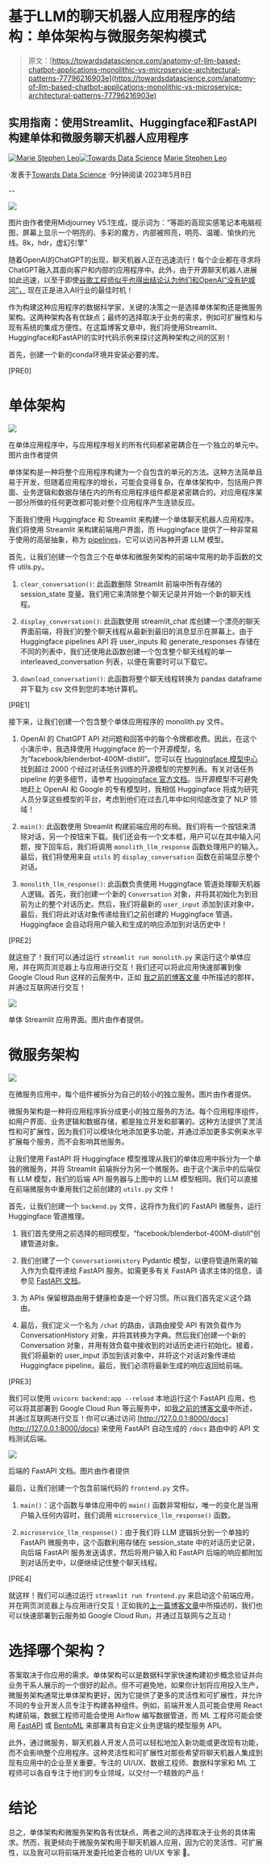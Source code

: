 # 基于LLM的聊天机器人应用程序的结构：单体架构与微服务架构模式

> 原文：[https://towardsdatascience.com/anatomy-of-llm-based-chatbot-applications-monolithic-vs-microservice-architectural-patterns-77796216903e](https://towardsdatascience.com/anatomy-of-llm-based-chatbot-applications-monolithic-vs-microservice-architectural-patterns-77796216903e)

## 实用指南：使用Streamlit、Huggingface和FastAPI构建单体和微服务聊天机器人应用程序

[](https://stephen-leo.medium.com/?source=post_page-----77796216903e--------------------------------)[![Marie Stephen Leo](../Images/c5669d884da5ff5c965f98904257d379.png)](https://stephen-leo.medium.com/?source=post_page-----77796216903e--------------------------------)[](https://towardsdatascience.com/?source=post_page-----77796216903e--------------------------------)[![Towards Data Science](../Images/a6ff2676ffcc0c7aad8aaf1d79379785.png)](https://towardsdatascience.com/?source=post_page-----77796216903e--------------------------------) [Marie Stephen Leo](https://stephen-leo.medium.com/?source=post_page-----77796216903e--------------------------------)

·发表于[Towards Data Science](https://towardsdatascience.com/?source=post_page-----77796216903e--------------------------------) ·9分钟阅读·2023年5月8日

--

![](../Images/5b4d2660c860f9c8391e33823a5f1824.png)

图片由作者使用Midjourney V5.1生成，提示词为：“等距的高现实感笔记本电脑视图，屏幕上显示一个明亮的、多彩的魔方，内部被照亮，明亮、温暖、愉快的光线。8k，hdr，虚幻引擎”

随着OpenAI的ChatGPT的出现，聊天机器人正在迅速流行！每个企业都在寻求将ChatGPT融入其面向客户和内部的应用程序中。此外，由于开源聊天机器人进展如此迅速，以至于即使[谷歌工程师似乎也得出结论认为他们和OpenAI“没有护城河”，](https://www.semianalysis.com/p/google-we-have-no-moat-and-neither) 现在正是进入AI行业的最佳时机！

作为构建这种应用程序的数据科学家，关键的决策之一是选择单体架构还是微服务架构。这两种架构各有优缺点；最终的选择取决于业务的需求，例如可扩展性和与现有系统的集成方便性。在这篇博客文章中，我们将使用Streamlit、Huggingface和FastAPI的实时代码示例来探讨这两种架构之间的区别！

首先，创建一个新的conda环境并安装必要的库。

[PRE0]

# 单体架构

![](../Images/3c56f65e305be824fdbe283044fd1416.png)

在单体应用程序中，与应用程序相关的所有代码都紧密耦合在一个独立的单元中。 图片由作者提供

单体架构是一种将整个应用程序构建为一个自包含的单元的方法。这种方法简单且易于开发，但随着应用程序的增长，可能会变得复杂。在单体架构中，包括用户界面、业务逻辑和数据存储在内的所有应用程序组件都是紧密耦合的。对应用程序某一部分所做的任何更改都可能对整个应用程序产生连锁反应。

下面我们使用 Huggingface 和 Streamlit 来构建一个单体聊天机器人应用程序。我们将使用 Streamlit 来构建前端用户界面，而 Huggingface 提供了一种非常易于使用的高层抽象，称为 [pipelines](https://huggingface.co/docs/transformers/main_classes/pipelines#natural-language-processing)，它可以访问各种开源 LLM 模型。

首先，让我们创建一个包含三个在单体和微服务架构的前端中常用的助手函数的文件 utils.py。

1.  `clear_conversation()`: 此函数删除 Streamlit 前端中所有存储的 session_state 变量。我们用它来清除整个聊天记录并开始一个新的聊天线程。

1.  `display_conversation()`: 此函数使用 streamlit_chat 库创建一个漂亮的聊天界面前端，将我们的整个聊天线程从最新到最旧的消息显示在屏幕上。由于 Huggingface pipelines API 将 user_inputs 和 generate_responses 存储在不同的列表中，我们还使用此函数创建一个包含整个聊天线程的单一 interleaved_conversation 列表，以便在需要时可以下载它。

1.  `download_conversation()`: 此函数将整个聊天线程转换为 pandas dataframe 并下载为 csv 文件到您的本地计算机。

[PRE1]

接下来，让我们创建一个包含整个单体应用程序的 monolith.py 文件。

1.  OpenAI 的 ChatGPT API 对问题和回答中的每个令牌都收费。因此，在这个小演示中，我选择使用 Huggingface 的一个开源模型，名为“facebook/blenderbot-400M-distill”。您可以在 [Huggingface 模型中心](https://huggingface.co/models?pipeline_tag=conversational) 找到超过 2000 个经过对话任务训练的开源模型的完整列表。有关对话任务 pipeline 的更多细节，请参考 [Huggingface 官方文档](https://huggingface.co/docs/transformers/v4.28.1/en/main_classes/pipelines#transformers.Conversation)。当开源模型不可避免地赶上 OpenAI 和 Google 的专有模型时，我相信 Huggingface 将成为研究人员分享这些模型的平台，考虑到他们在过去几年中如何彻底改变了 NLP 领域！

1.  `main()`: 此函数使用 Streamlit 构建前端应用的布局。我们将有一个按钮来清除对话，另一个按钮来下载。我们还会有一个文本框，用户可以在其中输入问题，按下回车后，我们将调用 `monolith_llm_response` 函数处理用户的输入。最后，我们将使用来自 `utils` 的 `display_conversation` 函数在前端显示整个对话。

1.  `monolith_llm_response()`: 此函数负责使用 Huggingface 管道处理聊天机器人逻辑。首先，我们创建一个新的 `Conversation` 对象，并将其初始化为到目前为止的整个对话历史。然后，我们将最新的 `user_input` 添加到该对象中，最后，我们将此对话对象传递给我们之前创建的 Huggingface 管道。Huggingface 会自动将用户输入和生成的响应添加到对话历史中！

[PRE2]

就这些了！我们可以通过运行 `streamlit run monolith.py` 来运行这个单体应用，并在网页浏览器上与应用进行交互！我们还可以将此应用快速部署到像 Google Cloud Run 这样的云服务中，正如 [我之前的博客文章](https://medium.com/towards-artificial-intelligence/make-extra-money-on-the-side-with-data-science-984a623c53f5) 中所描述的那样，并通过互联网进行交互！

![](../Images/a7252eb9c1b0038f1c6afa067858db11.png)

单体 Streamlit 应用界面。图片由作者提供。

# 微服务架构

![](../Images/66daf7b302656ef96086a711dee6949f.png)

在微服务应用中，每个组件被拆分为自己的较小的独立服务。图片由作者提供。

微服务架构是一种将应用程序拆分成更小的独立服务的方法。每个应用程序组件，如用户界面、业务逻辑和数据存储，都是独立开发和部署的。这种方法提供了灵活性和可扩展性，因为我们可以模块化地添加更多功能，并通过添加更多实例来水平扩展每个服务，而不会影响其他服务。

让我们使用 FastAPI 将 Huggingface 模型推理从我们的单体应用中拆分为一个单独的微服务，并将 Streamlit 前端拆分为另一个微服务。由于这个演示中的后端仅有 LLM 模型，我们的后端 API 服务器与上图中的 LLM 模型相同。我们可以直接在前端微服务中重用我们之前创建的 `utils.py` 文件！

首先，让我们创建一个 `backend.py` 文件，这将作为我们的 FastAPI 微服务，运行 Huggingface 管道推理。

1.  我们首先使用之前选择的相同模型，“facebook/blenderbot-400M-distill”创建管道对象。

1.  我们创建了一个 `ConversationHistory` Pydantic 模型，以便将管道所需的输入作为负载传递给 FastAPI 服务。如需更多有关 FastAPI 请求主体的信息，请参见 [FastAPI 文档](https://fastapi.tiangolo.com/tutorial/body/)。

1.  为 APIs 保留根路由用于健康检查是一个好习惯。所以我们首先定义这个路由。

1.  最后，我们定义一个名为 `/chat` 的路由，该路由接受 API 有效负载作为 ConversationHistory 对象，并将其转换为字典。然后我们创建一个新的 Conversation 对象，并用有效负载中接收到的对话历史进行初始化。接着，我们将最新的 user_input 添加到该对象中，并将这个对话对象传递给 Huggingface pipeline。最后，我们必须将最新生成的响应返回给前端。

[PRE3]

我们可以使用 `uvicorn backend:app --reload` 本地运行这个 FastAPI 应用，也可以将其部署到 Google Cloud Run 等云服务中，如[我之前的博客文章](https://medium.com/towards-artificial-intelligence/make-extra-money-on-the-side-with-data-science-984a623c53f5)中所述，并通过互联网进行交互！你可以通过访问 [http://127.0.0.1:8000/docs](http://127.0.0.1:8000/docs) 来使用 FastAPI 自动生成的 `/docs` 路由中的 API 文档测试后端。

![](../Images/beb421a5268c38e1ed6301ea58c47aef.png)

后端的 FastAPI 文档。图片由作者提供

最后，让我们创建一个包含前端代码的 `frontend.py` 文件。

1.  `main()`：这个函数与单体应用中的 `main()` 函数非常相似，唯一的变化是当用户输入任何内容时，我们调用 `microservice_llm_response()` 函数。

1.  `microservice_llm_response()`：由于我们将 LLM 逻辑拆分到一个单独的 FastAPI 微服务中，这个函数利用存储在 session_state 中的对话历史记录，向后端 FastAPI 服务发送请求，然后将用户输入和 FastAPI 后端的响应都附加到对话历史中，以便继续记住整个聊天线程。

[PRE4]

就这样！我们可以通过运行 `streamlit run frontend.py` 来启动这个前端应用，并在网页浏览器上与应用进行交互！正如我的[上一篇博客文章](https://medium.com/towards-artificial-intelligence/make-extra-money-on-the-side-with-data-science-984a623c53f5)中所描述的，我们也可以快速部署到云服务如 Google Cloud Run，并通过互联网与之互动！

# 选择哪个架构？

答案取决于你应用的需求。单体架构可以是数据科学家快速构建初步概念验证并向业务干系人展示的一个很好的起点。但不可避免地，如果你计划将应用投入生产，微服务架构通常比单体架构更好，因为它提供了更多的灵活性和可扩展性，并允许不同的专业开发人员专注于构建各种组件。例如，前端开发人员可能会使用 React 构建前端，数据工程师可能会使用 Airflow 编写数据管道，而 ML 工程师可能会使用 [FastAPI](https://fastapi.tiangolo.com/) 或 [BentoML](https://github.com/bentoml/BentoML) 来部署具有自定义业务逻辑的模型服务 API。

此外，通过微服务，聊天机器人开发人员可以轻松地加入新功能或更改现有功能，而不会影响整个应用程序。这种灵活性和可扩展性对那些希望将聊天机器人集成到现有应用中的企业至关重要。专注的 UI/UX、数据工程师、数据科学家和 ML 工程师可以各自专注于他们的专业领域，以交付一个精致的产品！

# 结论

总之，单体架构和微服务架构各有优缺点，两者之间的选择取决于业务的具体需求。然而，我更倾向于微服务架构用于聊天机器人应用，因为它的灵活性、可扩展性，以及我可以将前端开发委托给更合格的 UI/UX 专家 🤩。
